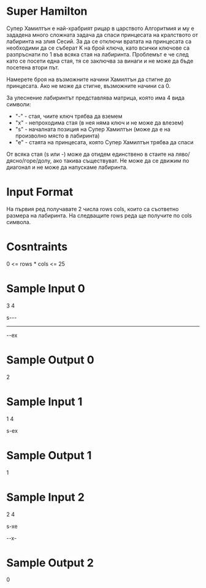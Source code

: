 # Super Hamilton

Супер Хамилтън е най-храбрият рицар в царството Алгоритмия и му е зададена много сложната задача да спаси принцесата на кралството от лабиринта на злия Сесий. За да се отключи вратата на принцесата са необходими да се съберат K на брой ключа, като всички ключове са разпръснати по 1 във всяка стая на лабиринта. Проблемът е че след като се посети една стая, тя се заключва за винаги и не може да бъде посетена втори път.

Намерете броя на възможните начини Хамилтън да стигне до принцесата. Ако не може да стигне, възможните начини са 0.

За улеснение лабиринтът представлява матрица, която има 4 вида символи:
- "-" - стая, чиите ключ трябва да вземем
- "x" - непроходима стая (в нея няма ключ и не може да влезем)
- "s" - началната позиция на Супер Хамилтън (може да е на произволно място в лабиринта)
- "e" - стаята на принцесата, която Супер Хамилтън трябва да спаси

От всяка стая (s или -) може да отидем единствено в стаите на ляво/дясно/горе/долу, ако такива съществуват. Не може да се движим по диагонал и не може да напускаме лабиринта.

# Input Format 
На първия ред получавате 2 числа rows cols, които са съответно размера на лабиринта.
На следващите rows реда ще получите по cols символа.

# Cosntraints 
0 <= rows * cols <= 25

# Sample Input 0

3 4

s---

----

--ex

# Sample Output 0
2

# Sample Input 1
1 4

s-ex

# Sample Output 1
1

# Sample Input 2
2 4

s-xe

--x-

# Sample Output 2
0
